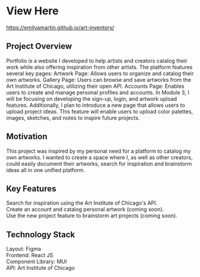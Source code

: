 # View Here

https://emilyamartin.github.io/art-inventory/

## Project Overview

Portfolio is a website I developed to help artists and creators catalog their work while also offering inspiration from other artists. The platform features several key pages:
Artwork Page: Allows users to organize and catalog their own artworks.
Gallery Page: Users can browse and save artworks from the Art Institute of Chicago, utilizing their open API.
Accounts Page: Enables users to create and manage personal profiles and accounts.
In Module 3, I will be focusing on developing the sign-up, login, and artwork upload features. Additionally, I plan to introduce a new page that allows users to upload project ideas. This feature will enable users to upload color palettes, images, sketches, and notes to inspire future projects.

## Motivation

This project was inspired by my personal need for a platform to catalog my own artworks. I wanted to create a space where I, as well as other creators, could easily document their artworks, search for inspiration and brainstorm ideas all in one unified platform.

## Key Features

Search for inspiration using the Art Institute of Chicago's API.
<br>
Create an account and catalog personal artwork (coming soon).
<br>
Use the new project feature to brainstorm art projects (coming soon).

## Technology Stack

Layout: Figma
<br>
Frontend: React JS
<br>
Component Library: MUI
<br>
API: Art Institute of Chicago
